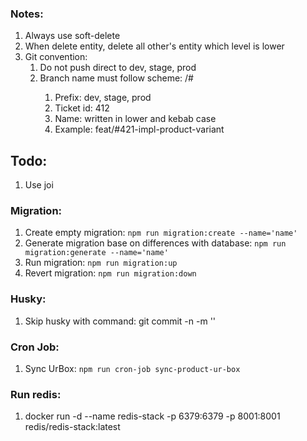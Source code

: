 ### Notes:

1. Always use soft-delete
2. When delete entity, delete all other's entity which level is lower
3. Git convention:
   1. Do not push direct to dev, stage, prod
   2. Branch name must follow scheme: <prefix>/#<ticket-id><name>
      1. Prefix: dev, stage, prod
      2. Ticket id: 412
      3. Name: written in lower and kebab case
      4. Example: feat/#421-impl-product-variant

## Todo:

1. Use joi

### Migration:

1. Create empty migration: `npm run migration:create --name='name'`
2. Generate migration base on differences with database: `npm run migration:generate --name='name'`
3. Run migration: `npm run migration:up`
4. Revert migration: `npm run migration:down`

### Husky:

1. Skip husky with command: git commit -n -m '<commit message>'

### Cron Job:

1. Sync UrBox: `npm run cron-job sync-product-ur-box`

### Run redis:

1. docker run -d --name redis-stack -p 6379:6379 -p 8001:8001 redis/redis-stack:latest
